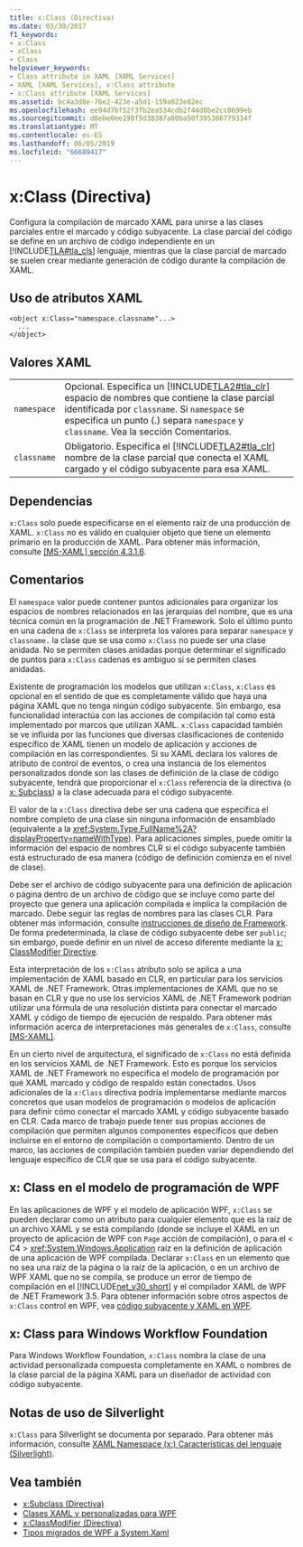 ```yaml
---
title: x:Class (Directiva)
ms.date: 03/30/2017
f1_keywords:
- x:Class
- xClass
- Class
helpviewer_keywords:
- Class attribute in XAML [XAML Services]
- XAML [XAML Services], x:Class attribute
- x:Class attribute [XAML Services]
ms.assetid: bc4a3d8e-76e2-423e-a5d1-159a023e82ec
ms.openlocfilehash: ee94d7bf52f3fb2ea534cdb2f44d0be2cc8699eb
ms.sourcegitcommit: d8ebe0ee198f5d38387a80ba50f395386779334f
ms.translationtype: MT
ms.contentlocale: es-ES
ms.lasthandoff: 06/05/2019
ms.locfileid: "66689417"
---
```

# <a name="xclass-directive"></a>x:Class (Directiva)
Configura la compilación de marcado XAML para unirse a las clases parciales entre el marcado y código subyacente. La clase parcial del código se define en un archivo de código independiente en un [!INCLUDE[TLA#tla_cls](../../../includes/tlasharptla-cls-md.md)] lenguaje, mientras que la clase parcial de marcado se suelen crear mediante generación de código durante la compilación de XAML.  
  
## <a name="xaml-attribute-usage"></a>Uso de atributos XAML  
  
```  
<object x:Class="namespace.classname"...>  
  ...  
</object>  
```  
  
## <a name="xaml-values"></a>Valores XAML  
  
|||  
|-|-|  
|`namespace`|Opcional. Especifica un [!INCLUDE[TLA2#tla_clr](../../../includes/tla2sharptla-clr-md.md)] espacio de nombres que contiene la clase parcial identificada por `classname`. Si `namespace` se especifica un punto (.) separa `namespace` y `classname`. Vea la sección Comentarios.|  
|`classname`|Obligatorio. Especifica el [!INCLUDE[TLA2#tla_clr](../../../includes/tla2sharptla-clr-md.md)] nombre de la clase parcial que conecta el XAML cargado y el código subyacente para esa XAML.|  
  
## <a name="dependencies"></a>Dependencias  
 `x:Class` solo puede especificarse en el elemento raíz de una producción de XAML. `x:Class` no es válido en cualquier objeto que tiene un elemento primario en la producción de XAML. Para obtener más información, consulte [ \[MS-XAML\] sección 4.3.1.6](https://go.microsoft.com/fwlink/?LinkId=114525).  
  
## <a name="remarks"></a>Comentarios  
 El `namespace` valor puede contener puntos adicionales para organizar los espacios de nombres relacionados en las jerarquías del nombre, que es una técnica común en la programación de .NET Framework. Solo el último punto en una cadena de `x:Class` se interpreta los valores para separar `namespace` y `classname.` la clase que se usa como `x:Class` no puede ser una clase anidada. No se permiten clases anidadas porque determinar el significado de puntos para `x:Class` cadenas es ambiguo si se permiten clases anidadas.  
  
 Existente de programación los modelos que utilizan `x:Class`, `x:Class` es opcional en el sentido de que es completamente válido que haya una página XAML que no tenga ningún código subyacente. Sin embargo, esa funcionalidad interactúa con las acciones de compilación tal como está implementado por marcos que utilizan XAML. `x:Class` capacidad también se ve influida por las funciones que diversas clasificaciones de contenido específico de XAML tienen un modelo de aplicación y acciones de compilación en las correspondientes. Si su XAML declara los valores de atributo de control de eventos, o crea una instancia de los elementos personalizados donde son las clases de definición de la clase de código subyacente, tendrá que proporcionar el `x:Class` referencia de la directiva (o [x: Subclass](x-subclass-directive.md)) a la clase adecuada para el código subyacente.  
  
 El valor de la `x:Class` directiva debe ser una cadena que especifica el nombre completo de una clase sin ninguna información de ensamblado (equivalente a la <xref:System.Type.FullName%2A?displayProperty=nameWithType>). Para aplicaciones simples, puede omitir la información del espacio de nombres CLR si el código subyacente también está estructurado de esa manera (código de definición comienza en el nivel de clase).  
  
 Debe ser el archivo de código subyacente para una definición de aplicación o página dentro de un archivo de código que se incluye como parte del proyecto que genera una aplicación compilada e implica la compilación de marcado. Debe seguir las reglas de nombres para las clases CLR. Para obtener más información, consulte [instrucciones de diseño de Framework](../../standard/design-guidelines/index.md). De forma predeterminada, la clase de código subyacente debe ser `public`; sin embargo, puede definir en un nivel de acceso diferente mediante la [x: ClassModifier Directive](x-classmodifier-directive.md).  
  
 Esta interpretación de los `x:Class` atributo solo se aplica a una implementación de XAML basado en CLR, en particular para los servicios XAML de .NET Framework. Otras implementaciones de XAML que no se basan en CLR y que no use los servicios XAML de .NET Framework podrían utilizar una fórmula de una resolución distinta para conectar el marcado XAML y código de tiempo de ejecución de respaldo. Para obtener más información acerca de interpretaciones más generales de `x:Class`, consulte [ \[MS-XAML\]](https://go.microsoft.com/fwlink/?LinkId=114525).  
  
 En un cierto nivel de arquitectura, el significado de `x:Class` no está definida en los servicios XAML de .NET Framework. Esto es porque los servicios XAML de .NET Framework no especifica el modelo de programación por qué XAML marcado y código de respaldo están conectados. Usos adicionales de la `x:Class` directiva podría implementarse mediante marcos concretos que usan modelos de programación o modelos de aplicación para definir cómo conectar el marcado XAML y código subyacente basado en CLR. Cada marco de trabajo puede tener sus propias acciones de compilación que permiten algunos componentes específicos que deben incluirse en el entorno de compilación o comportamiento. Dentro de un marco, las acciones de compilación también pueden variar dependiendo del lenguaje específico de CLR que se usa para el código subyacente.  
  
## <a name="xclass-in-the-wpf-programming-model"></a>x: Class en el modelo de programación de WPF  
 En las aplicaciones de WPF y el modelo de aplicación WPF, `x:Class` se pueden declarar como un atributo para cualquier elemento que es la raíz de un archivo XAML y se está compilando (donde se incluye el XAML en un proyecto de aplicación de WPF con `Page` acción de compilación), o para el < C4 > <xref:System.Windows.Application>  raíz en la definición de aplicación de una aplicación de WPF compilada. Declarar `x:Class` en un elemento que no sea una raíz de la página o la raíz de la aplicación, o en un archivo de WPF XAML que no se compila, se produce un error de tiempo de compilación en el [!INCLUDE[net_v30_short](../../../includes/net-v30-short-md.md)] y el compilador XAML de WPF de .NET Framework 3.5. Para obtener información sobre otros aspectos de `x:Class` control en WPF, vea [código subyacente y XAML en WPF](../wpf/advanced/code-behind-and-xaml-in-wpf.md).  
  
## <a name="xclass-for-windows-workflow-foundation"></a>x: Class para Windows Workflow Foundation  
 Para Windows Workflow Foundation, `x:Class` nombra la clase de una actividad personalizada compuesta completamente en XAML o nombres de la clase parcial de la página XAML para un diseñador de actividad con código subyacente.  
  
## <a name="silverlight-usage-notes"></a>Notas de uso de Silverlight  
 `x:Class` para Silverlight se documenta por separado. Para obtener más información, consulte [XAML Namespace (x:) Características del lenguaje (Silverlight)](https://go.microsoft.com/fwlink/?LinkId=199081).  
  
## <a name="see-also"></a>Vea también

- [x:Subclass (Directiva)](x-subclass-directive.md)
- [Clases XAML y personalizadas para WPF](../wpf/advanced/xaml-and-custom-classes-for-wpf.md)
- [x:ClassModifier (Directiva)](x-classmodifier-directive.md)
- [Tipos migrados de WPF a System.Xaml](types-migrated-from-wpf-to-system-xaml.md)
